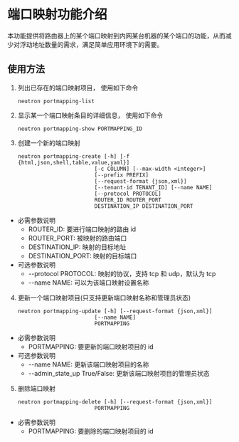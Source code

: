 # 端口映射功能介绍
本功能提供将路由器上的某个端口映射到内网某台机器的某个端口的功能，从而减少对浮动地址数量的需求，满足简单应用环境下的需要。

## 使用方法
1. 列出已存在的端口映射项目，
使用如下命令
    ```
    neutron portmapping-list
    ```
2. 显示某一个端口映射条目的详细信息，
使用如下命令
    ```
    neutron portmapping-show PORTMAPPING_ID
    ```
3. 创建一个新的端口映射
    ```
    neutron portmapping-create [-h] [-f {html,json,shell,table,value,yaml}]
                            [-c COLUMN] [--max-width <integer>]
                            [--prefix PREFIX]
                            [--request-format {json,xml}]
                            [--tenant-id TENANT_ID] [--name NAME]
                            [--protocol PROTOCOL]
                            ROUTER_ID ROUTER_PORT
                            DESTINATION_IP DESTINATION_PORT
    ```
  - 必需参数说明
    * ROUTER_ID: 要进行端口映射的路由 id
    * ROUTER_PORT: 被映射的路由端口
    * DESTINATION_IP: 映射的目标地址
    * DESTINATION_PORT: 映射的目标端口
  - 可选参数说明
    * --protocol PROTOCOL: 映射的协议，支持 tcp 和 udp，默认为 tcp
    * --name NAME: 可以为该端口映射设置名称
4. 更新一个端口映射项目(只支持更新端口映射名称和管理员状态)
    ```
    neutron portmapping-update [-h] [--request-format {json,xml}]
                            [--name NAME]
                            PORTMAPPING
    ```
  - 必需参数说明
    * PORTMAPPING: 要更新的端口映射项目的 id
  - 可选参数说明
    * --name NAME: 更新该端口映射项目的名称
    * --admin_state_up True/False: 更新该端口映射项目的管理员状态
5. 删除端口映射
    ```
    neutron portmapping-delete [-h] [--request-format {json,xml}]
                            PORTMAPPING
    ```
  - 必需参数说明
    * PORTMAPPING: 要删除的端口映射项目的 id
